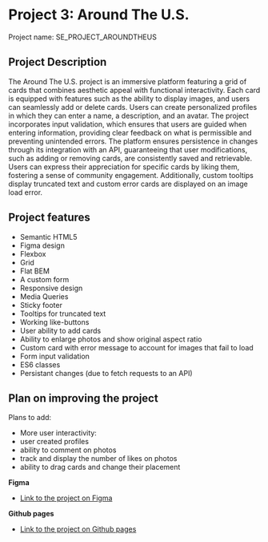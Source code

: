 # Project 3: Around The U.S.

Project name: SE_PROJECT_AROUNDTHEUS

## Project Description

The Around The U.S. project is an immersive platform featuring a grid of cards that combines aesthetic appeal with functional interactivity. Each card is equipped with features such as the ability to display images, and users can seamlessly add or delete cards. Users can create personalized profiles in which they can enter a name, a description, and an avatar. The project incorporates input validation, which ensures that users are guided when entering information, providing clear feedback on what is permissible and preventing unintended errors. The platform ensures persistence in changes through its integration with an API, guaranteeing that user modifications, such as adding or removing cards, are consistently saved and retrievable. Users can express their appreciation for specific cards by liking them, fostering a sense of community engagement. Additionally, custom tooltips display truncated text and custom error cards are displayed on an image load error.

## Project features

- Semantic HTML5
- Figma design
- Flexbox
- Grid
- Flat BEM
- A custom form
- Responsive design
- Media Queries
- Sticky footer
- Tooltips for truncated text
- Working like-buttons
- User ability to add cards
- Ability to enlarge photos and show original aspect ratio
- Custom card with error message to account for images that fail to load
- Form input validation
- ES6 classes
- Persistant changes (due to fetch requests to an API)

## Plan on improving the project

Plans to add:

- More user interactivity:
- user created profiles
- ability to comment on photos
- track and display the number of likes on photos
- ability to drag cards and change their placement

**Figma**

- [Link to the project on Figma](https://www.figma.com/file/ii4xxsJ0ghevUOcssTlHZv/Sprint-3%3A-Around-the-US?node-id=0%3A1)

**Github pages**

- [Link to the project on Github pages](https://fdlai.github.io/se_project_aroundtheus/)
